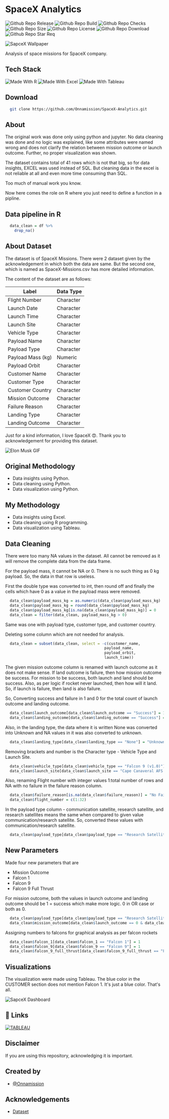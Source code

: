 # SpaceX Analytics

![Github Repo Release](https://img.shields.io/github/release-date/Onnamission/SpaceX-Analytics)
![Github Repo Build](https://img.shields.io/github/workflow/status/Onnamission/SpaceX-Analytics/spacex)
![Github Repo Checks](https://badgen.net/github/checks/Onnamission/SpaceX-Analytics/main)
![Github Repo Size](https://img.shields.io/github/repo-size/Onnamission/SpaceX-Analytics)
![Github Repo License](https://img.shields.io/github/license/Onnamission/SpaceX-Analytics)
![Github Repo Download](https://img.shields.io/github/downloads/Onnamission/SpaceX-Analytics/total)
![Github Repo Star Req](https://img.shields.io/badge/%F0%9F%8C%9F-If%20Useful-BC4E99)

![SapceX Wallpaper](Images/Falcon-Heavy-Demo.jpg)

Analysis of space missions for SpaceX company.

## Tech Stack

![Made With R](https://img.shields.io/badge/-r-165CAA?style=for-the-badge&labelColor=grey&logo=r&logoColor=white)
![Made With Excel](https://img.shields.io/badge/-excel-darkgreen?style=for-the-badge&labelColor=grey&logo=microsoftexcel&logoColor=white)
![Made With Tableau](https://img.shields.io/badge/-tableau-orange?style=for-the-badge&labelColor=grey&logo=tableau&logoColor=white)

## Download

```bash
  git clone https://github.com/Onnamission/SpaceX-Analytics.git
```

## About

The original work was done only using python and jupyter. No data cleaning was done and no logic was explained, like some attributes were named wrong and does not clarify the relation between mission outcome or launch outcome. Further, no proper visualization was shown.

The dataset contains total of 41 rows which is not that big, so for data insights, EXCEL was used instead of SQL. But cleaning data in the excel is not reliable at all and even more time consuming than SQL.

Too much of manual work you know.

Now here comes the role on R where you just need to define a function in a pipline.

## Data pipeline in R

```r
  data_clean = df %>%
    drop_na()
```

## About Dataset

The dataset is of SpaceX Missions. There were 2 dataset given by the acknowledgement in which both the data are same. But the second one, which is named as SpaceX-Missions.csv has more detailed information. 

The content of the dataset are as follows:

| Label           | Data Type                                                             |
| ----------------- | ------------------------------------------------------------------ |
| Flight Number | Character |
| Launch Date | Character |
| Launch Time | Character |
| Launch Site | Character |
| Vehicle Type | Character |
| Payload Name | Character |
| Payload Type | Character |
| Payload Mass (kg) | Numeric |
| Payload Orbit | Character |
| Customer Name | Character |
| Customer Type | Character |
| Customer Country | Character |
| Mission Outcome | Character |
| Failure Reason | Character |
| Landing Type | Character |
| Landing Outcome | Character |

Just for a kind information, I love SpaceX 😍. Thank you to acknowledgement for providing this dataset.

![Elon Musk GIF](Images/elon_musk_gif.gif)

## Original Methodology

 - Data insights using Python.
 - Data cleaning using Python.
 - Data visualization using Python.

## My Methodology

 - Data insights using Excel.
 - Data cleaning using R programming.
 - Data visualization using Tableau.

## Data Cleaning

There were too many NA values in the dataset. All cannot be removed as it will remove the complete data from the data frame.

For the payload mass, it cannot be NA or 0. There is no such thing as 0 kg payload. So, the data in that row is useless.

First the double type was converted to int, then round off and finally the cells which have 0 as a value in the payload mass were removed.

```r
  data_clean$payload_mass_kg = as.numeric(data_clean$payload_mass_kg)
  data_clean$payload_mass_kg = round(data_clean$payload_mass_kg)
  data_clean$payload_mass_kg[is.na(data_clean$payload_mass_kg)] = 0
  data_clean = filter(data_clean, payload_mass_kg > 0)
```

Same was one with payload type, customer type, and customer country.

Deleting some column which are not needed for analysis.

```r
  data_clean = subset(data_clean, select = -c(customer_name,
                                            payload_name,
                                            payload_orbit,
                                            launch_time))

```

The given mission outcome column is renamed with launch outcome as it does not make sense.
If land outcome is failure, then how mission outcome be success.
For mission to be success, both launch and land should be success.
Also, as per logic if rocket never launched, then how will it land. So, if launch is failure, then land is also failure.

So, Converting success and failure in 1 and 0 for the total count of launch outcome and landing outcome.

```r
  data_clean$launch_outcome[data_clean$launch_outcome == "Success"] = 1
  data_clean$landing_outcome[data_clean$landing_outcome == "Success"] = 1
```

Also, in the landing type, the data where it is written None was converted into Unknown and NA values in it was also converted to unknown.

```r
  data_clean$landing_type[data_clean$landing_type == "None"] = "Unknown"
```

Removing brackets and number is the Character type - Vehicle Type and Launch Site.

```r
  data_clean$vehicle_type[data_clean$vehicle_type == "Falcon 9 (v1.0)"] = "Falcon 9"
  data_clean$launch_site[data_clean$launch_site == "Cape Canaveral AFS LC-40"] = "Cape Canaveral"
```

Also, renaming Flight number with integer values 1:total number of rows and NA with no failure in the failure reason column.

```r
  data_clean$failure_reason[is.na(data_clean$failure_reason)] = "No Failure"
  data_clean$flight_number = c(1:32)
```

In the payload type column - communication satellite, research satellite, and research satellites means the same when compared to given value communication/research satellite. So, converted these values with communication/research satellite. 

```r
  data_clean$payload_type[data_clean$payload_type == "Research Satellite"] = "Communication/Research Satellite"
```

## New Parameters

Made four new parameters that are 
 - Mission Outcome
 - Falcon 1
 - Falcon 9
 - Falcon 9 Full Thrust

For mission outcome, both the values in launch outcome and landing outcome should be 1 = success which make more logic. 0 in OR case or both as 0.

```r
  data_clean$payload_type[data_clean$payload_type == "Research Satellite"] = "Communication/Research Satellite"
  data_clean$mission_outcome[data_clean$launch_outcome == 0 & data_clean$landing_outcome == 1] = 0
```

Assigning numbers to falcons for graphical analysis as per falcon rockets

```r
  data_clean$falcon_1[data_clean$falcon_1 == "Falcon 1"] = 1
  data_clean$falcon_9[data_clean$falcon_9 == "Falcon 9"] = 1
  data_clean$falcon_9_full_thrust[data_clean$falcon_9_full_thrust == "Falcon 9 Full Thrust"] = 1
```

## Visualizations

The visualization were made using Tableau. The blue color in the CUSTOMER section does not mention Falcon 1. It's just a blue color. That's all.

![SapceX Dashboard](spacex_dashboard.png)

## 🔗 Links
[![TABLEAU](https://img.shields.io/badge/tableau-orange?style=for-the-badge&logo=tableau&logoColor=white)](https://public.tableau.com/app/profile/aditya.kakde)

## Disclaimer

If you are using this repository, acknowledging it is important.

## Created by

- [@Onnamission](https://www.github.com/Onnamission)

## Acknowledgements

 - [Dataset](https://github.com/BriantOliveira/SpaceX-Dataset)
